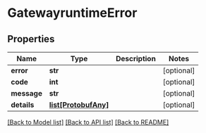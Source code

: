 # GatewayruntimeError

## Properties
Name | Type | Description | Notes
------------ | ------------- | ------------- | -------------
**error** | **str** |  | [optional] 
**code** | **int** |  | [optional] 
**message** | **str** |  | [optional] 
**details** | [**list[ProtobufAny]**](ProtobufAny.md) |  | [optional] 

[[Back to Model list]](../README.md#documentation-for-models) [[Back to API list]](../README.md#documentation-for-api-endpoints) [[Back to README]](../README.md)


